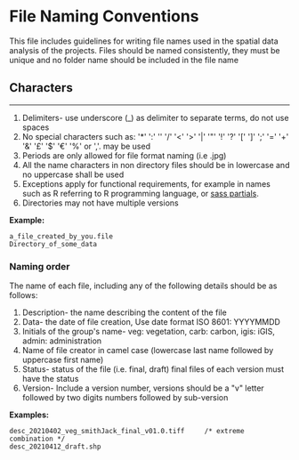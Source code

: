 # File Naming Conventions
This file includes guidelines for writing file names used in the spatial data 
analysis of the 
projects. 
Files should be named consistently, they must be unique and no folder name
should be included in the file name  

## Characters
____
1. Delimiters- use underscore (_) as delimiter to separate terms, do not use 
   spaces 
2. No special characters such as: '*' ':' '' '/' '<' '>' '|' '"' '!' '?' 
   '[' ']' ';' '=' '+' '&' '£' '$' '€' '%' or ','. may be used
3. Periods are only allowed for file format naming (i.e .jpg)
4. All the name characters in non directory files should be in lowercase and no
   uppercase shall be used
5. Exceptions apply for functional requirements, for example in names such as R
   referring to R programming language, or 
   [sass partials](https://sass-lang.com/guide#topic-4).
6. Directories may not have multiple versions

**Example:**
```
a_file_created_by_you.file    
Directory_of_some_data
```


### Naming order
The name of each file, including any of the following details should be as 
follows:
1. Description- the name describing the content of the file
2. Data- the date of file creation, Use date format ISO 8601: YYYYMMDD
3. Initials of the group's name- veg: vegetation, carb: carbon, igis: iGIS, 
   admin: administration
4. Name of file creator in camel case (lowercase last name followed by 
   uppercase first name)
5. Status- status of the file (i.e. final, draft) final files of each version 
   must have the status
6. Version- Include a version number, versions should be a "v" letter followed
   by two digits numbers followed by sub-version

**Examples:**
```
desc_20210402_veg_smithJack_final_v01.0.tiff     /* extreme combination */
desc_20210412_draft.shp
```


